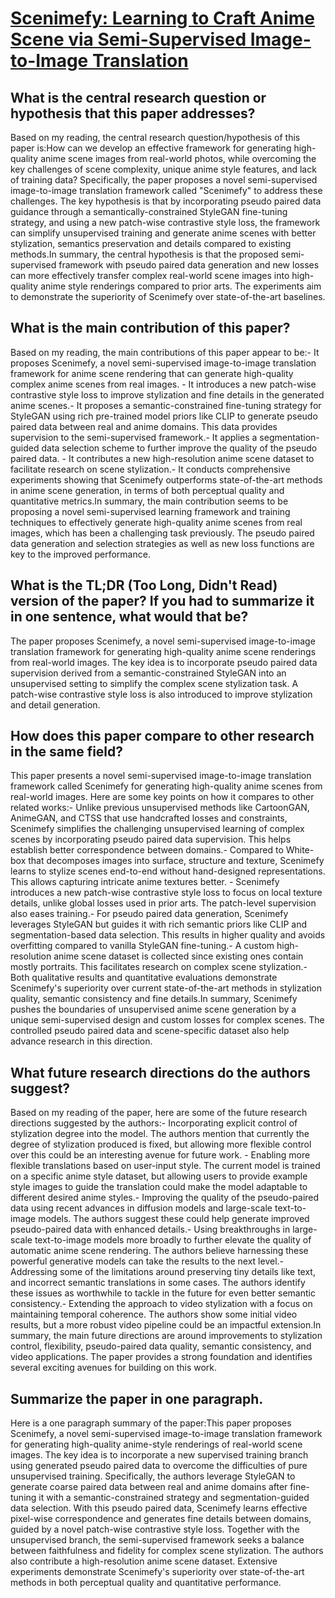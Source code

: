 # [Scenimefy: Learning to Craft Anime Scene via Semi-Supervised   Image-to-Image Translation](https://arxiv.org/abs/2308.12968)

## What is the central research question or hypothesis that this paper addresses?

Based on my reading, the central research question/hypothesis of this paper is:How can we develop an effective framework for generating high-quality anime scene images from real-world photos, while overcoming the key challenges of scene complexity, unique anime style features, and lack of training data? Specifically, the paper proposes a novel semi-supervised image-to-image translation framework called "Scenimefy" to address these challenges. The key hypothesis is that by incorporating pseudo paired data guidance through a semantically-constrained StyleGAN fine-tuning strategy, and using a new patch-wise contrastive style loss, the framework can simplify unsupervised training and generate anime scenes with better stylization, semantics preservation and details compared to existing methods.In summary, the central hypothesis is that the proposed semi-supervised framework with pseudo paired data generation and new losses can more effectively transfer complex real-world scene images into high-quality anime style renderings compared to prior arts. The experiments aim to demonstrate the superiority of Scenimefy over state-of-the-art baselines.


## What is the main contribution of this paper?

Based on my reading, the main contributions of this paper appear to be:- It proposes Scenimefy, a novel semi-supervised image-to-image translation framework for anime scene rendering that can generate high-quality complex anime scenes from real images. - It introduces a new patch-wise contrastive style loss to improve stylization and fine details in the generated anime scenes.- It proposes a semantic-constrained fine-tuning strategy for StyleGAN using rich pre-trained model priors like CLIP to generate pseudo paired data between real and anime domains. This data provides supervision to the semi-supervised framework.- It applies a segmentation-guided data selection scheme to further improve the quality of the pseudo paired data. - It contributes a new high-resolution anime scene dataset to facilitate research on scene stylization.- It conducts comprehensive experiments showing that Scenimefy outperforms state-of-the-art methods in anime scene generation, in terms of both perceptual quality and quantitative metrics.In summary, the main contribution seems to be proposing a novel semi-supervised learning framework and training techniques to effectively generate high-quality anime scenes from real images, which has been a challenging task previously. The pseudo paired data generation and selection strategies as well as new loss functions are key to the improved performance.


## What is the TL;DR (Too Long, Didn't Read) version of the paper? If you had to summarize it in one sentence, what would that be?

The paper proposes Scenimefy, a novel semi-supervised image-to-image translation framework for generating high-quality anime scene renderings from real-world images. The key idea is to incorporate pseudo paired data supervision derived from a semantic-constrained StyleGAN into an unsupervised setting to simplify the complex scene stylization task. A patch-wise contrastive style loss is also introduced to improve stylization and detail generation.


## How does this paper compare to other research in the same field?

This paper presents a novel semi-supervised image-to-image translation framework called Scenimefy for generating high-quality anime scenes from real-world images. Here are some key points on how it compares to other related works:- Unlike previous unsupervised methods like CartoonGAN, AnimeGAN, and CTSS that use handcrafted losses and constraints, Scenimefy simplifies the challenging unsupervised learning of complex scenes by incorporating pseudo paired data supervision. This helps establish better correspondence between domains.- Compared to White-box that decomposes images into surface, structure and texture, Scenimefy learns to stylize scenes end-to-end without hand-designed representations. This allows capturing intricate anime textures better. - Scenimefy introduces a new patch-wise contrastive style loss to focus on local texture details, unlike global losses used in prior arts. The patch-level supervision also eases training.- For pseudo paired data generation, Scenimefy leverages StyleGAN but guides it with rich semantic priors like CLIP and segmentation-based data selection. This results in higher quality and avoids overfitting compared to vanilla StyleGAN fine-tuning.- A custom high-resolution anime scene dataset is collected since existing ones contain mostly portraits. This facilitates research on complex scene stylization.- Both qualitative results and quantitative evaluations demonstrate Scenimefy's superiority over current state-of-the-art methods in stylization quality, semantic consistency and fine details.In summary, Scenimefy pushes the boundaries of unsupervised anime scene generation by a unique semi-supervised design and custom losses for complex scenes. The controlled pseudo paired data and scene-specific dataset also help advance research in this direction.


## What future research directions do the authors suggest?

Based on my reading of the paper, here are some of the future research directions suggested by the authors:- Incorporating explicit control of stylization degree into the model. The authors mention that currently the degree of stylization produced is fixed, but allowing more flexible control over this could be an interesting avenue for future work. - Enabling more flexible translations based on user-input style. The current model is trained on a specific anime style dataset, but allowing users to provide example style images to guide the translation could make the model adaptable to different desired anime styles.- Improving the quality of the pseudo-paired data using recent advances in diffusion models and large-scale text-to-image models. The authors suggest these could help generate improved pseudo-paired data with enhanced details.- Using breakthroughs in large-scale text-to-image models more broadly to further elevate the quality of automatic anime scene rendering. The authors believe harnessing these powerful generative models can take the results to the next level.- Addressing some of the limitations around preserving tiny details like text, and incorrect semantic translations in some cases. The authors identify these issues as worthwhile to tackle in the future for even better semantic consistency.- Extending the approach to video stylization with a focus on maintaining temporal coherence. The authors show some initial video results, but a more robust video pipeline could be an impactful extension.In summary, the main future directions are around improvements to stylization control, flexibility, pseudo-paired data quality, semantic consistency, and video applications. The paper provides a strong foundation and identifies several exciting avenues for building on this work.


## Summarize the paper in one paragraph.

Here is a one paragraph summary of the paper:This paper proposes Scenimefy, a novel semi-supervised image-to-image translation framework for generating high-quality anime-style renderings of real-world scene images. The key idea is to incorporate a new supervised training branch using generated pseudo paired data to overcome the difficulties of pure unsupervised training. Specifically, the authors leverage StyleGAN to generate coarse paired data between real and anime domains after fine-tuning it with a semantic-constrained strategy and segmentation-guided data selection. With this pseudo paired data, Scenimefy learns effective pixel-wise correspondence and generates fine details between domains, guided by a novel patch-wise contrastive style loss. Together with the unsupervised branch, the semi-supervised framework seeks a balance between faithfulness and fidelity for complex scene stylization. The authors also contribute a high-resolution anime scene dataset. Extensive experiments demonstrate Scenimefy's superiority over state-of-the-art methods in both perceptual quality and quantitative performance.
